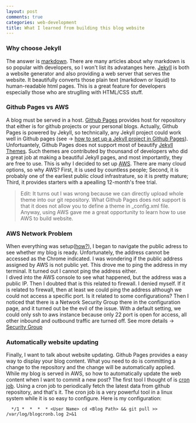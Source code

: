 ```yaml
---
layout: post
comments: true
categories: web-development
title: What I learned from building this blog website
---
```

### Why choose Jekyll
The answer is [markdown](https://daringfireball.net/projects/markdown/). There are many articles about why markdown is so popular with developers, so I won't list its advatanges here. [Jekyll](https://jekyllrb.com/) is both a website generator and also providing a web server that serves the website. It beautifully converts those plain text (markdown or liquid) to human-readable html pages. This is a great feature for developers especially those who are struglling with HTML/CSS stuff.  

### Github Pages vs AWS
A blog must be served in a host. [Github Pages](https://pages.github.com/) provides host for repository that either is for github projects or your personal blogs. Actually, Github Pages is powered by Jekyll, so technically, any Jekyll project could work well in Github pages (see -> [how to set up a Jekyll project in Github Pages](https://help.github.com/articles/using-jekyll-as-a-static-site-generator-with-github-pages/)). Unfortuantely, Github Pages does not support most of beautify [Jekyll Themes](http://jekyllthemes.org/). Such themes are contributed by thounsand of developers who did a great job at making a beautiful Jekyll pages, and most importantly, they are free to use. This is why I decided to set up [AWS](https://aws.amazon.com). There are many cloud options, so why AWS? First, it is used by countless people; Second, it is probably one of the earliest public cloud infrastrature, so it is pretty mature; Third, it provides starters with a apealling 12-month's free trial. 

> Edit: It turns out I was wrong because we can directly upload whole theme into our git repository. What Github Pages does not support is that it does not allow you to define a theme in _config.xml file. Anyway, using AWS gave me a great opportunity to learn how to use AWS to build website. 

### AWS Network Problem
When everything was setup([how?](https://jekyllrb.com/docs/installation/)), I began to navigate the public adress to see whether my blog is ready. Unfortunately, the address cannot be accessed as the Chrome indicated. 
I was wondering if the public address assigned by AWS is not public yet. This drove me to ping the address in my terminal. It turned out I cannot ping the address either.  
I dived into the AWS console to see what happened, but the address was a public IP. Then I doubted that is this related to firewall. I denied myself. If it is related to firewall, then at least we could ping the address although we could not access a specific port. 
Is it related to some configurations? Then I noticed that there is a Network Security Group there in the configuration page, and it turned out be the evil of the issue. With a default setting, we could only ssh to aws instance because only 22 port is open for access, all other inbound and outbound traffic are turned off. See more details -> [Security Group](http://docs.aws.amazon.com/AWSEC2/latest/UserGuide/using-network-security.html)

### Automatically website updating
Finally, I want to talk about website updating. Github Pages provides a easy way to display your blog content. What you need to do is committing a change to the repository and the change will be automatically applied. While my blog is served in AWS, so how to automatically update the web content when I want to commit a new post? 
The first tool I thought of is [cron job](http://www.unixgeeks.org/security/newbie/unix/cron-1.html). Using a cron job to periodically fetch the latest data from github repository, and that's it. The cron job is a very powerful tool in a linux system while it is so easy to configure. Here is my configuration:

```
  */1 *  *  *  * <User Name> cd <Blog Path> && git pull >> /var/log/blogcronb.log 2>&1
```


